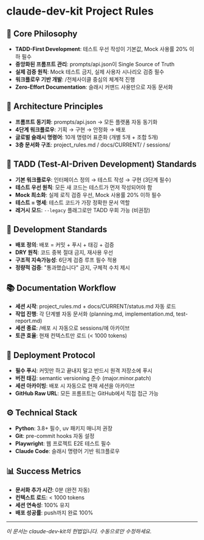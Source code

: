 <!--
@meta
id: document_20250905_1110_project_rules
type: document
scope: operational
status: archived
created: 2025-09-05
updated: 2025-09-05
tags: project, specs, project_rules.md, rules
related: 
-->

# claude-dev-kit Project Rules

## 🎯 Core Philosophy
- **TADD-First Development**: 테스트 우선 작성이 기본값, Mock 사용률 20% 이하 필수
- **중앙화된 프롬프트 관리**: prompts/api.json이 Single Source of Truth
- **실제 검증 원칙**: Mock 테스트 금지, 실제 사용자 시나리오 검증 필수
- **워크플로우 기반 개발**: /전체사이클 중심의 체계적 진행
- **Zero-Effort Documentation**: 슬래시 커맨드 사용만으로 자동 문서화

## 📐 Architecture Principles
- **프롬프트 동기화**: prompts/api.json → 모든 플랫폼 자동 동기화
- **4단계 워크플로우**: 기획 → 구현 → 안정화 → 배포
- **글로벌 슬래시 명령어**: 10개 명령어 표준화 (개별 5개 + 조합 5개)
- **3층 문서화 구조**: project_rules.md / docs/CURRENT/ / sessions/

## 🧪 TADD (Test-AI-Driven Development) Standards
- **기본 워크플로우**: 인터페이스 정의 → 테스트 작성 → 구현 (3단계 필수)
- **테스트 우선 원칙**: 모든 새 코드는 테스트가 먼저 작성되어야 함
- **Mock 최소화**: 실제 로직 검증 우선, Mock 사용률 20% 이하 필수
- **테스트 = 명세**: 테스트 코드가 가장 정확한 문서 역할
- **레거시 모드**: `--legacy` 플래그로만 TADD 우회 가능 (비권장)

## 🔧 Development Standards
- **배포 정의**: 배포 = 커밋 + 푸시 + 태깅 + 검증
- **DRY 원칙**: 코드 중복 절대 금지, 재사용 우선
- **구조적 지속가능성**: 6단계 검증 루프 필수 적용
- **정량적 검증**: "통과했습니다" 금지, 구체적 수치 제시

## 📚 Documentation Workflow
- **세션 시작**: project_rules.md + docs/CURRENT/status.md 자동 로드
- **작업 진행**: 각 단계별 자동 문서화 (planning.md, implementation.md, test-report.md)
- **세션 종료**: /배포 시 자동으로 sessions/에 아카이브
- **토큰 효율**: 현재 컨텍스트만 로드 (< 1000 tokens)

## 🚀 Deployment Protocol
- **필수 푸시**: 커밋만 하고 끝내지 말고 반드시 원격 저장소에 푸시
- **버전 태깅**: semantic versioning 준수 (major.minor.patch)
- **세션 아카이빙**: 배포 시 자동으로 현재 세션을 아카이브
- **GitHub Raw URL**: 모든 프롬프트는 GitHub에서 직접 접근 가능

## ⚙️ Technical Stack
- **Python**: 3.8+ 필수, uv 패키지 매니저 권장
- **Git**: pre-commit hooks 자동 설정
- **Playwright**: 웹 프로젝트 E2E 테스트 필수
- **Claude Code**: 슬래시 명령어 기반 워크플로우

## 📊 Success Metrics
- **문서화 추가 시간**: 0분 (완전 자동)
- **컨텍스트 로드**: < 1000 tokens
- **세션 연속성**: 100% 유지
- **배포 성공률**: push까지 완료 100%

---
*이 문서는 claude-dev-kit의 헌법입니다. 수동으로만 수정하세요.*